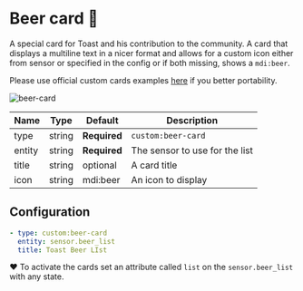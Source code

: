 # Beer card 🍺

A special card for Toast and his contribution to the community. A card that displays a multiline text in a nicer format and allows for a custom icon either from sensor or specified in the config or if both missing, shows a `mdi:beer`.

Please use official custom cards examples [here](https://developers.home-assistant.io/docs/en/lovelace_custom_card.html) if you better portability. 

![beer-card](https://user-images.githubusercontent.com/7738048/42560164-b8344dd0-84fe-11e8-9e99-e16bad325c6f.png)


| Name | Type | Default | Description
| ---- | ---- | ------- | -----------
| type | string | **Required** | `custom:beer-card`
| entity | string | **Required** | The sensor to use for the list
| title | string | optional | A card title
| icon | string | mdi:beer | An icon to display

## Configuration

```yaml
- type: custom:beer-card
  entity: sensor.beer_list
  title: Toast Beer LIst
```

❤️ To activate the cards set an attribute called `list` on the `sensor.beer_list` with any state.
